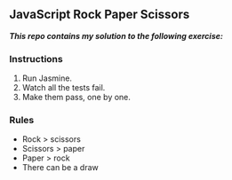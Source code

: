 ## JavaScript Rock Paper Scissors

***This repo contains my solution to the following exercise:***

### Instructions

1. Run Jasmine.
1. Watch all the tests fail.
1. Make them pass, one by one.

### Rules

- Rock > scissors
- Scissors > paper
- Paper > rock
- There can be a draw
